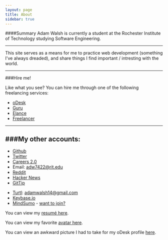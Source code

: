 ```yaml
---
layout: page
title: About
sidebar: true
---
```

####Summary
Adam Walsh is currently a student at the Rochester Institute of Technology studying Software Engineering.

------------------

This site serves as a means for me to practice web development (something I've always dreaded), and share things I find important / 
intresting with the world.

--------------------

###Hire me!

Like what you see? You can hire me through one of the following freelancing services:

* [oDesk](https://www.odesk.com/users/~01a47d8beb77450664)
* [Guru](http://www.guru.com/freelancers/adam-walsh)
* [Elance](https://www.elance.com/s/adam-walsh/)
* [Freelancer](https://www.freelancer.com/u/AdamWalsh4.html)

-----------

###My other accounts:
---------------
* [Github](https://github.com/walshie4)
* [Twitter](https://twitter.com/_walshie_)
* [Careers 2.0](https://careers.stackoverflow.com/adamwalsh)
* Email: adw7422@rit.edu
* [Reddit](http://www.reddit.com/user/_walshie_)
* [Hacker News](https://news.ycombinator.com/user?id=walshie4)
* [GitTip](https://www.gittip.com/walshie4/)
<script data-gittip-username="walshie4"
        data-gittip-widget="button"
                src="//gttp.co/v1.js"></script>
* [Turtl](https://turtl.it/): adamwalsh14@gmail.com
* [Keybase.io](https://keybase.io/walshie4)
* [MindSumo](https://www.mindsumo.com/user/adw7422) - [want to join?](http://bit.ly/Q6vBzc)

You can view my [resumé here](/Resume.pdf).

You can view my favorite [avatar here](/public/avatar.gif).

You can view an awkward picture I had to take for my oDesk profile [here](/awkward_picture.jpg).
